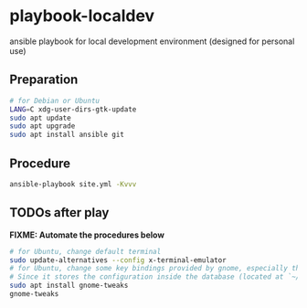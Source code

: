 # playbook-localdev
ansible playbook for local development environment (designed for personal use)


## Preparation

```sh
# for Debian or Ubuntu
LANG=C xdg-user-dirs-gtk-update
sudo apt update
sudo apt upgrade
sudo apt install ansible git
```

## Procedure

```sh
ansible-playbook site.yml -Kvvv
```

## TODOs after play

**FIXME: Automate the procedures below**

```sh
# for Ubuntu, change default terminal
sudo update-alternatives --config x-terminal-emulator
# for Ubuntu, change some key bindings provided by gnome, especially those containing "Super-L"
# Since it stores the configuration inside the database (located at `~/.config/dconf/user`), it's hard to fix using ansible.
sudo apt install gnome-tweaks
gnome-tweaks
```
